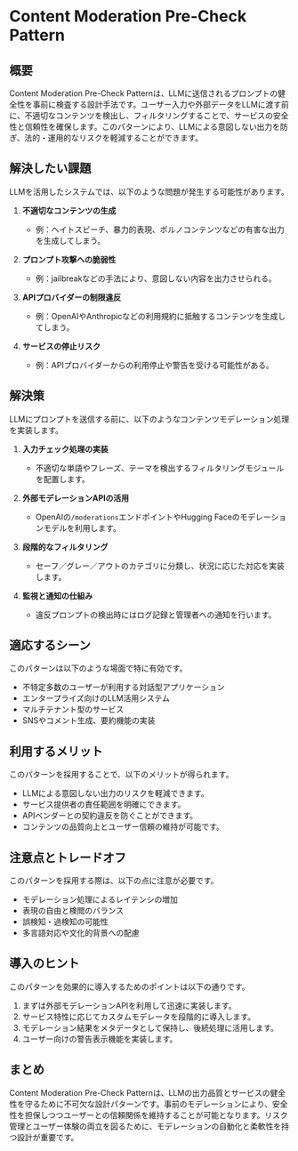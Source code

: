 # Content Moderation Pre-Check Pattern

## 概要

Content Moderation Pre-Check Patternは、LLMに送信されるプロンプトの健全性を事前に検査する設計手法です。ユーザー入力や外部データをLLMに渡す前に、不適切なコンテンツを検出し、フィルタリングすることで、サービスの安全性と信頼性を確保します。このパターンにより、LLMによる意図しない出力を防ぎ、法的・運用的なリスクを軽減することができます。

## 解決したい課題

LLMを活用したシステムでは、以下のような問題が発生する可能性があります。

1. **不適切なコンテンツの生成**
   - 例：ヘイトスピーチ、暴力的表現、ポルノコンテンツなどの有害な出力を生成してしまう。

2. **プロンプト攻撃への脆弱性**
   - 例：jailbreakなどの手法により、意図しない内容を出力させられる。

3. **APIプロバイダーの制限違反**
   - 例：OpenAIやAnthropicなどの利用規約に抵触するコンテンツを生成してしまう。

4. **サービスの停止リスク**
   - 例：APIプロバイダーからの利用停止や警告を受ける可能性がある。

## 解決策

LLMにプロンプトを送信する前に、以下のようなコンテンツモデレーション処理を実装します。

1. **入力チェック処理の実装**
   - 不適切な単語やフレーズ、テーマを検出するフィルタリングモジュールを配置します。

2. **外部モデレーションAPIの活用**
   - OpenAIの`/moderations`エンドポイントやHugging Faceのモデレーションモデルを利用します。

3. **段階的なフィルタリング**
   - セーフ／グレー／アウトのカテゴリに分類し、状況に応じた対応を実装します。

4. **監視と通知の仕組み**
   - 違反プロンプトの検出時にはログ記録と管理者への通知を行います。

## 適応するシーン

このパターンは以下のような場面で特に有効です。

- 不特定多数のユーザーが利用する対話型アプリケーション
- エンタープライズ向けのLLM活用システム
- マルチテナント型のサービス
- SNSやコメント生成、要約機能の実装

## 利用するメリット

このパターンを採用することで、以下のメリットが得られます。

- LLMによる意図しない出力のリスクを軽減できます。
- サービス提供者の責任範囲を明確にできます。
- APIベンダーとの契約違反を防ぐことができます。
- コンテンツの品質向上とユーザー信頼の維持が可能です。

## 注意点とトレードオフ

このパターンを採用する際は、以下の点に注意が必要です。

- モデレーション処理によるレイテンシの増加
- 表現の自由と検閲のバランス
- 誤検知・過検知の可能性
- 多言語対応や文化的背景への配慮

## 導入のヒント

このパターンを効果的に導入するためのポイントは以下の通りです。

1. まずは外部モデレーションAPIを利用して迅速に実装します。
2. サービス特性に応じてカスタムモデレータを段階的に導入します。
3. モデレーション結果をメタデータとして保持し、後続処理に活用します。
4. ユーザー向けの警告表示機能を実装します。

## まとめ

Content Moderation Pre-Check Patternは、LLMの出力品質とサービスの健全性を守るために不可欠な設計パターンです。事前のモデレーションにより、安全性を担保しつつユーザーとの信頼関係を維持することが可能となります。リスク管理とユーザー体験の両立を図るために、モデレーションの自動化と柔軟性を持つ設計が重要です。
